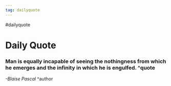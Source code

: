 ```yaml
---
tag: dailyquote
---
```


#dailyquote

# Daily Quote

### Man is equally incapable of seeing the nothingness from which he emerges and the infinity in which he is engulfed. ^quote
*-Blaise Pascal* ^author
